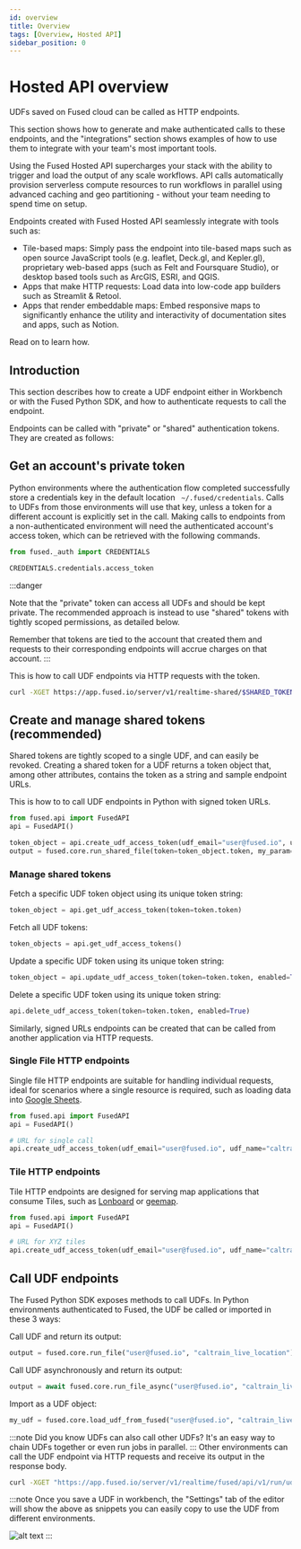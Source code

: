 ```yaml
---
id: overview
title: Overview
tags: [Overview, Hosted API]
sidebar_position: 0
---
```


# Hosted API overview

UDFs saved on Fused cloud can be called as HTTP endpoints.

This section shows how to generate and make authenticated calls to these endpoints, and the "integrations" section shows examples of how to use them to integrate with your team's most important tools.

Using the Fused Hosted API supercharges your stack with the ability to trigger and load the output of any scale workflows. API calls automatically provision serverless compute resources to run workflows in parallel using advanced caching and geo partitioning - without your team needing to spend time on setup.

Endpoints created with Fused Hosted API seamlessly integrate with tools such as:

- Tile-based maps: Simply pass the endpoint into tile-based maps such as open source JavaScript tools (e.g. leaflet, Deck.gl, and Kepler.gl), proprietary web-based apps (such as Felt and Foursquare Studio), or desktop based tools such as ArcGIS, ESRI, and QGIS.
- Apps that make HTTP requests: Load data into low-code app builders such as Streamlit & Retool.
- Apps that render embeddable maps: Embed responsive maps to significantly enhance the utility and interactivity of documentation sites and apps, such as Notion.

Read on to learn how.

## Introduction

This section describes how to create a UDF endpoint either in Workbench or with the Fused Python SDK, and how to authenticate requests to call the endpoint.

Endpoints can be called with "private" or "shared" authentication tokens. They are created as follows:


## Get an account's private token

Python environments where the authentication flow completed successfully store a credentials key in the default location ` ~/.fused/credentials`. Calls to UDFs from those environments will use that key, unless a token for a different account is explicitly set in the call. Making calls to endpoints from a non-authenticated environment will need the authenticated account's access token, which can be retrieved with the following commands.

```python
from fused._auth import CREDENTIALS

CREDENTIALS.credentials.access_token
```


:::danger

Note that the "private" token can access all UDFs and should be kept private. The recommended approach is instead to use "shared" tokens with tightly scoped permissions, as detailed below.

Remember that tokens are tied to the account that created them and requests to their corresponding endpoints will accrue charges on that account.
:::


This is how to call UDF endpoints via HTTP requests with the token.

```bash
curl -XGET https://app.fused.io/server/v1/realtime-shared/$SHARED_TOKEN/run/file
```

## Create and manage shared tokens (recommended)

Shared tokens are tightly scoped to a single UDF, and can easily be revoked. Creating a shared token for a UDF returns a token object that, among other attributes, contains the token as a string and sample endpoint URLs.

This is how to to call UDF endpoints in Python with signed token URLs.
```python
from fused.api import FusedAPI
api = FusedAPI()

token_object = api.create_udf_access_token(udf_email="user@fused.io", udf_name="caltrain_live_location")
output = fused.core.run_shared_file(token=token_object.token, my_param="...")
```

### Manage shared tokens

Fetch a specific UDF token object using its unique token string:
```python
token_object = api.get_udf_access_token(token=token.token)
```

Fetch all UDF tokens:
```python
token_objects = api.get_udf_access_tokens()
```

Update a specific UDF token using its unique token string:
```python
token_object = api.update_udf_access_token(token=token.token, enabled=True)
```

Delete a specific UDF token using its unique token string:
```python
api.delete_udf_access_token(token=token.token, enabled=True)
```


Similarly, signed URLs endpoints can be created that can be called from another application via HTTP requests.

### Single File HTTP endpoints

Single file HTTP endpoints are suitable for handling individual requests, ideal for scenarios where a single resource is required, such as loading data into [Google Sheets](/user-guide/out/googlesheets/).


```python
from fused.api import FusedAPI
api = FusedAPI()

# URL for single call
api.create_udf_access_token(udf_email="user@fused.io", udf_name="caltrain_live_location").get_file_url()
```

### Tile HTTP endpoints

Tile HTTP endpoints are designed for serving map applications that consume Tiles, such as [Lonboard](/user-guide/out/lonboard/) or [geemap](/user-guide/out/geemap/).

```python
from fused.api import FusedAPI
api = FusedAPI()

# URL for XYZ tiles
api.create_udf_access_token(udf_email="user@fused.io", udf_name="caltrain_live_location").get_tile_url()
```

## Call UDF endpoints

The Fused Python SDK exposes methods to call UDFs. In Python environments authenticated to Fused, the UDF be called or imported in these 3 ways:


Call UDF and return its output:

```python
output = fused.core.run_file("user@fused.io", "caltrain_live_location")
```

Call UDF asynchronously and return its output:
```python
output = await fused.core.run_file_async("user@fused.io", "caltrain_live_location")
```

Import as a UDF object:
```python
my_udf = fused.core.load_udf_from_fused("user@fused.io", "caltrain_live_location")
```

:::note
Did you know UDFs can also call other UDFs? It's an easy way to chain UDFs together or even run jobs in parallel.
:::
Other environments can call the UDF endpoint via HTTP requests and receive its output in the response body.

```bash
curl -XGET "https://app.fused.io/server/v1/realtime/fused/api/v1/run/udf/saved/user@fused.io/caltrain_live_location?dtype_out_raster=png&dtype_out_vector=parquet" -H "Authorization: Bearer $ACCESS_TOKEN"
```



:::note
Once you save a UDF in workbench, the "Settings" tab of the editor will show the above as snippets you can easily copy to use the UDF from different environments.

![alt text](https://fused-magic.s3.us-west-2.amazonaws.com/docs_assets/snippets_caltrain.png)
:::
